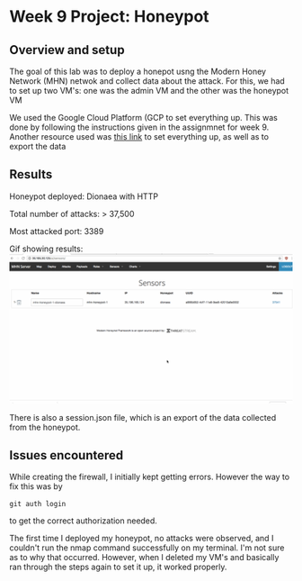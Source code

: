 # Week 9 Project: Honeypot
## Overview and setup

The goal of this lab was to deploy a honepot usng the Modern Honey Network (MHN) netwok and collect data about the attack.
For this, we had to set up two VM's: one was the admin VM and the other was the honeypot VM

We used the Google Cloud Platform (GCP to set everything up. This was done by following the instructions given in the assignmnet for week 9. 
Another resource used was [this link](https://hackmd.io/s/SkWWWHa0W) to set everything up, as well as to export the data

## Results

Honeypot deployed: Dionaea with HTTP

Total number of attacks: > 37,500

Most attacked port: 3389

Gif showing results:
<img src="https://github.com/mpai000/websec_week9/blob/master/honeypot1.gif">

There is also a session.json file, which is an export of the data collected from the honeypot.

## Issues encountered

While creating the firewall, I initially kept getting errors. However the way to fix this was by
```
git auth login
```
to get the correct authorization needed.

The first time I deployed my honeypot, no attacks were observed, and I couldn't run the nmap command successfully on my terminal. I'm not sure as to why that occurred. However, when I deleted my VM's and basically ran through the steps again to set it up, it worked properly.
